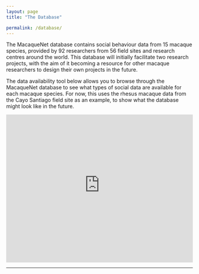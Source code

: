 ```yaml
---
layout: page
title: "The Database"

permalink: /database/
---
```


The MacaqueNet database contains social behaviour data from 15 macaque species, provided by 92 researchers from 56 field sites and research centres around the world. This database will initially facilitate two research projects, with the aim of it becoming a resource for other macaque researchers to design their own projects in the future. 

The data availability tool below allows you to browse through the MacaqueNet database to see what types of social data are available for each macaque species. For now, this uses the rhesus macaque data from the Cayo Santiago field site as an example, to show what the database might look like in the future.

<iframe height="400" width="100%" frameborder="no" src="https://delphinedemoor.shinyapps.io/macaque_dataset_overview/_w_78b0a15f/"> </iframe>

***
